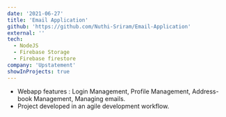 ```yaml
---
date: '2021-06-27'
title: 'Email Application'
github: 'https://github.com/Nuthi-Sriram/Email-Application'
external: ''
tech:
  - NodeJS
  - Firebase Storage
  - Firebase firestore
company: 'Upstatement'
showInProjects: true
---
```


- Webapp features : Login Management, Profile Management, Address-book Management, Managing emails.
- Project developed in an agile development workflow.
